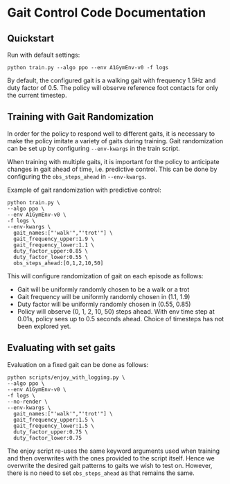 # Gait Control Code Documentation

## Quickstart

Run with default settings: 
```
python train.py --algo ppo --env A1GymEnv-v0 -f logs
```

By default, the configured gait is a walking gait with frequency 1.5Hz and duty factor of 0.5. The policy will observe reference foot contacts for only the current timestep. 

## Training with Gait Randomization

In order for the policy to respond well to different gaits, it is necessary to make the policy imitate a variety of gaits during training. Gait randomization can be set up by configuring `--env-kwargs` in the train script. 

When training with multiple gaits, it is important for the policy to anticipate changes in gait ahead of time, i.e. predictive control. This can be done by configuring the `obs_steps_ahead` in `--env-kwargs`. 

Example of gait randomization with predictive control: 

```
python train.py \
--algo ppo \
--env A1GymEnv-v0 \
-f logs \
--env-kwargs \
  gait_names:["'walk'","'trot'"] \
  gait_frequency_upper:1.9 \
  gait_frequency_lower:1.1 \
  duty_factor_upper:0.85 \
  duty_factor_lower:0.55 \
  obs_steps_ahead:[0,1,2,10,50]
```

This will configure randomization of gait on each episode as follows:
- Gait will be uniformly randomly chosen to be a walk or a trot
- Gait frequency will be uniformly randomly chosen in (1.1, 1.9)
- Duty factor will be uniformly randomly chosen in (0.55, 0.85)
- Policy will observe (0, 1, 2, 10, 50) steps ahead. With env time step at 0.01s, policy sees up to 0.5 seconds ahead. Choice of timesteps has not been explored yet. 

## Evaluating with set gaits


Evaluation on a fixed gait can be done as follows:

```
python scripts/enjoy_with_logging.py \
--algo ppo \
--env A1GymEnv-v0 \
-f logs \
--no-render \
--env-kwargs \
  gait_names:["'walk'","'trot'"] \
  gait_frequency_upper:1.5 \
  gait_frequency_lower:1.5 \
  duty_factor_upper:0.75 \
  duty_factor_lower:0.75
```

The enjoy script re-uses the same keyword arguments used when training and then overwrites with the ones provided to the script itself. Hence we overwrite the desired gait patterns to gaits we wish to test on. However, there is no need to set `obs_steps_ahead` as that remains the same. 

